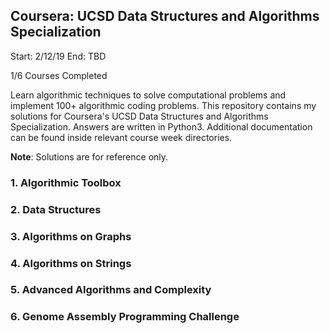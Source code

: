## Coursera: UCSD Data Structures and Algorithms Specialization

Start: 2/12/19
End: TBD

1/6 Courses Completed

Learn algorithmic techniques to solve computational problems and implement 100+ algorithmic coding problems.
This repository contains my solutions for Coursera's UCSD Data Structures and Algorithms Specialization. Answers are written in Python3. Additional documentation can be found inside relevant course week directories.

**Note**: Solutions are for reference only.

### 1. Algorithmic Toolbox

### 2. Data Structures

### 3. Algorithms on Graphs

### 4. Algorithms on Strings

### 5. Advanced Algorithms and Complexity

### 6. Genome Assembly Programming Challenge
